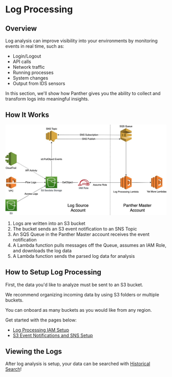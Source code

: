 # Log Processing

## Overview

Log analysis can improve visibility into your environments by monitoring events in real time, such as:

* Login/Logout
* API calls
* Network traffic
* Running processes
* System changes
* Output from IDS sensors

 In this section, we'll show how Panther gives you the ability to collect and transform logs into meaningful insights.

## How It Works

![](../../.gitbook/assets/logprocessingingestion-4.jpg)

1. Logs are written into an S3 bucket
2. The bucket sends an S3 event notification to an SNS Topic
3. An SQS Queue in the Panther Master account receives the event notification
4. A Lambda function pulls messages off the Queue, assumes an IAM Role, and downloads the log data
6. A Lambda function sends the parsed log data for analysis

## How to Setup Log Processing

First, the data you'd like to analyze must be sent to an S3 bucket.

We recommend organizing incoming data by using S3 folders or multiple buckets.

You can onboard as many buckets as you would like from any region.

Get started with the pages below:
- [Log Processing IAM Setup](iam-setup.md)
- [S3 Event Notifications and SNS Setup](notifications-setup.md)

## Viewing the Logs

After log analysis is setup, your data can be searched with [Historical Search](../../historical-search/README.md)!
